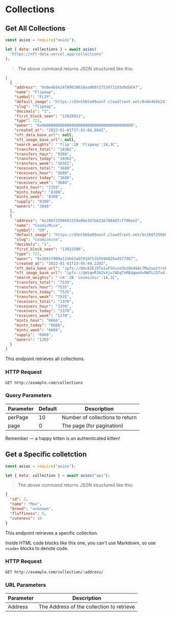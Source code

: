 # Collections

## Get All Collections

```javascript
const axios = require("axios");

let { data: collections } = await axios(
  "https://nft-data.vercel.app/collections"
);
```

> The above command returns JSON structured like this:

```json
[
  {
    "address": "0x0e4b8e24789630618aa90072f520711d3d9db647",
    "name": "Flipmap",
    "symbol": "FLIP",
    "default_image": "https://d3nt5b5e09uon7.cloudfront.net/0x0e4b8e24789630618aa90072f520711d3d9db647/1700",
    "slug": "flipmap",
    "decimals": "1",
    "first_block_seen": "13920922",
    "type": 721,
    "owner": "0x0000000000000000000000000000000000000000",
    "created_at": "2022-01-01T17:41:04.864Z",
    "nft_data_base_url": null,
    "nft_image_base_url": null,
    "search_weights": "'flip':2B 'flipmap':1A,3C",
    "transfers_total": "10362",
    "transfers_hour": "9308",
    "transfers_today": "10362",
    "transfers_week": "10362",
    "receivers_total": "3680",
    "receivers_hour": "3680",
    "receivers_today": "3680",
    "receivers_week": "3680",
    "mints_hour": "7259",
    "mints_today": "8300",
    "mints_week": "8300",
    "supply": "8300",
    "owners": "3048"
  },
  {
    "address": "0x280f2599693159a96e367b621670840fcff06ee2",
    "name": "CosmicMice",
    "symbol": "CM",
    "default_image": "https://d3nt5b5e09uon7.cloudfront.net/0x280f2599693159a96e367b621670840fcff06ee2/2",
    "slug": "cosmicmice",
    "decimals": "1",
    "first_block_seen": "13922596",
    "type": 721,
    "owner": "0x2841f909a115b63a97816f52bf69b828a4577d07",
    "created_at": "2022-01-01T23:45:49.220Z",
    "nft_data_base_url": "ipfs://Qmc82EjDTo1uF5Uvse5GzQm49Ac7Mw2wuztrnP5ggScVFk/__TOKENID__.json",
    "nft_image_base_url": "ipfs://QmVqeR36ZvXju74Eq7xRBdgwmUxRWTLCDTx4iZd9eFABY6/__TOKENID__.png",
    "search_weights": "'cm':2B 'cosmicmic':1A,3C",
    "transfers_total": "7535",
    "transfers_hour": "7535",
    "transfers_today": "7535",
    "transfers_week": "7535",
    "receivers_total": "1370",
    "receivers_hour": "1370",
    "receivers_today": "1370",
    "receivers_week": "1370",
    "mints_hour": "6666",
    "mints_today": "6666",
    "mints_week": "6666",
    "supply": "6666",
    "owners": "1265"
  }
]
```

This endpoint retrieves all collections.

### HTTP Request

`GET http://example.com/collections`

### Query Parameters

| Parameter | Default | Description                     |
| --------- | ------- | ------------------------------- |
| perPage   | 10      | Number of collections to return |
| page      | 0       | The page (for pagination)       |

<aside class="success">
Remember — a happy kitten is an authenticated kitten!
</aside>

## Get a Specific colletction

```javascript
const axios = require("axios");

let { data: collection } = await axios("api");
```

> The above command returns JSON structured like this:

```json
{
  "id": 2,
  "name": "Max",
  "breed": "unknown",
  "fluffiness": 5,
  "cuteness": 10
}
```

This endpoint retrieves a specific collection.

<aside class="warning">Inside HTML code blocks like this one, you can't use Markdown, so use <code>&lt;code&gt;</code> blocks to denote code.</aside>

### HTTP Request

`GET http://example.com/collection/:address/`

### URL Parameters

| Parameter | Description                               |
| --------- | ----------------------------------------- |
| Address   | The Address of the collection to retrieve |
